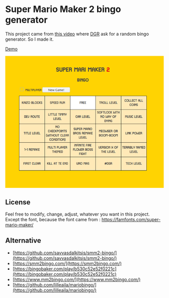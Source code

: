 # Super Mario Maker 2 bingo generator

This project came from [this video](https://www.youtube.com/watch?v=iI-OLOuRn5w) where [DGR](https://www.youtube.com/c/DanGoodRepairs/) ask for a random bingo generator. So I made it.

[Demo](https://grummfy.github.io/fun_super-mario-maker2-bingo/)

![Screenshot](/doc/screenshot.png)

## License
Feel free to modify, change, adjust, whatever you want in this project.
Except the font, because the font came from : https://famfonts.com/super-mario-maker/

## Alternative

* [https://github.com/savvasdalkitsis/smm2-bingo/](https://github.com/savvasdalkitsis/smm2-bingo/)
* [https://smm2bingo.com/](https://smm2bingo.com/)
* [https://bingobaker.com/play/b530c52e52f0221c](https://bingobaker.com/play/b530c52e52f0221c)
* [https://www.mm2bingo.com/](https://www.mm2bingo.com/)
* [https://github.com/lilleaila/mariobingo/](https://github.com/lilleaila/mariobingo/)
